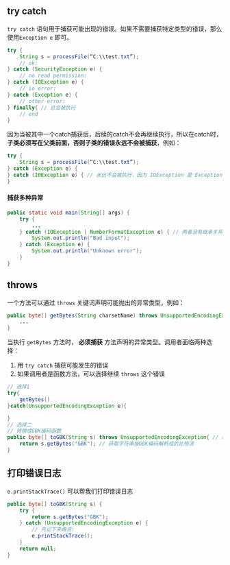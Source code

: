 ## try catch

`try catch` 语句用于捕获可能出现的错误。如果不需要捕获特定类型的错误，那么使用`Exception e` 即可。 

```java
try {
    String s = processFile(“C:\\test.txt”);
    // ok:
} catch (SecurityException e) {
    // no read permission:
} catch (IOException e) {
    // io error:
} catch (Exception e) {
    // other error:
} finally{ // 总会被执行
    // end 
}
```

因为当被其中一个catch捕获后，后续的catch不会再继续执行，所以在catch时， **子类必须写在父类前面，否则子类的错误永远不会被捕获**，例如：

```java
try {
    String s = processFile(“C:\\test.txt”);
} catch (Exception e) {
} catch (IOException e) { // 永远不会被执行，因为 IOException 是 Exception 的子类
}
```

#### 捕获多种异常

```java
public static void main(String[] args) {
    try {
        ...
    } catch (IOException | NumberFormatException e) { // 两者没有继承关系
        System.out.println("Bad input");
    } catch (Exception e) {
        System.out.println("Unknown error");
    }
}
```

## throws

一个方法可以通过 `throws` 关键词声明可能抛出的异常类型，例如：

```java
public byte[] getBytes(String charsetName) throws UnsupportedEncodingException { // 获取字符串的比特表示，如果字符串是由不支持的编码表示的，则获取失败
    ...
}
```

当执行 `getBytes` 方法时， **必须捕获** 方法声明的异常类型。调用者面临两种选择：
1.  用 `try catch` 捕获可能发生的错误
2.  如果调用者是函数方法，可以选择继续 `throws` 这个错误

```java
// 选择1
try{
    getBytes()
}catch(UnsupportedEncodingException e){

}
// 选择二
// 转换成GBK编码函数
public byte[] toGBK(String s) throws UnsupportedEncodingException{ // 继续丢给上层处理 
    return s.getBytes("GBK"); // 获取字符串按GBK编码解析成的比特流
}
```


## 打印错误日志

`e.printStackTrace()` 可以帮我们打印错误日志

```java
public byte[] toGBK(String s) {
    try {
        return s.getBytes("GBK");
    } catch (UnsupportedEncodingException e) {
        // 先记下来再说:
        e.printStackTrace();
    }
    return null;
}
```
